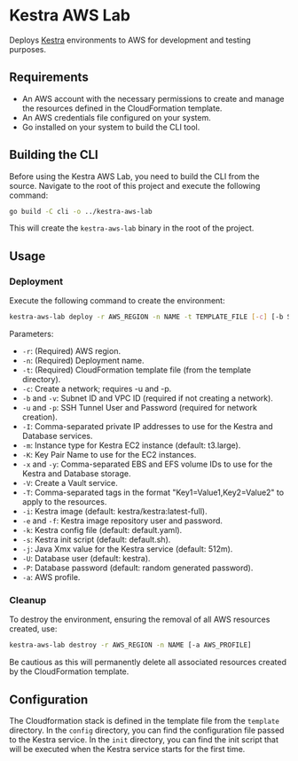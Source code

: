 # Kestra AWS Lab

Deploys [Kestra](https://kestra.io/) environments to AWS for development and testing purposes.

## Requirements

- An AWS account with the necessary permissions to create and manage the resources defined in the CloudFormation template.
- An AWS credentials file configured on your system.
- Go installed on your system to build the CLI tool.

## Building the CLI

Before using the Kestra AWS Lab, you need to build the CLI from the source. Navigate to the root of this project and execute the following command:

```bash
go build -C cli -o ../kestra-aws-lab
```

This will create the `kestra-aws-lab` binary in the root of the project.

## Usage

### Deployment

Execute the following command to create the environment:

```bash
kestra-aws-lab deploy -r AWS_REGION -n NAME -t TEMPLATE_FILE [-c] [-b SUBNET_ID -v VPC_ID] [-u SSH_TUNNEL_USER -p SSH_TUNNEL_PASSWORD] [-I PRIVATE_IP_ADDRESSES] [-K KEY_PAIR_NAME] [-x EBS_VOLUME_IDS] [-y EFS_VOLUME_IDS] [-V] [-T TAG] [-i KESTRA_IMAGE (default: kestra/kestra:latest-full)] [-e KESTRA_IMAGE_REPOSITORY_USER -f KESTRA_IMAGE_REPOSITORY_PASSWORD] [-k KESTRA_CONFIG_FILE (default: default.yaml)] [-s KESTRA_INIT_SCRIPT (default: default.sh)] [-U DATABASE_USER (default: kestra)] [-P DATABASE_PASSWORD (default: random generated password)] [-a AWS_PROFILE]
```

Parameters:

* `-r`: (Required) AWS region.
* `-n`: (Required) Deployment name.
* `-t`: (Required) CloudFormation template file (from the template directory).
* `-c`: Create a network; requires -u and -p.
* `-b` and `-v`: Subnet ID and VPC ID (required if not creating a network).
* `-u` and `-p`: SSH Tunnel User and Password (required for network creation).
* `-I`: Comma-separated private IP addresses to use for the Kestra and Database services.
* `-m`: Instance type for Kestra EC2 instance (default: t3.large).
* `-K`: Key Pair Name to use for the EC2 instances.
* `-x` and `-y`: Comma-separated EBS and EFS volume IDs to use for the Kestra and Database storage.
* `-V`: Create a Vault service.
* `-T`: Comma-separated tags in the format "Key1=Value1,Key2=Value2" to apply to the resources.
* `-i`: Kestra image (default: kestra/kestra:latest-full).
* `-e` and `-f`: Kestra image repository user and password.
* `-k`: Kestra config file (default: default.yaml).
* `-s`: Kestra init script (default: default.sh).
* `-j`: Java Xmx value for the Kestra service (default: 512m).
* `-U`: Database user (default: kestra).
* `-P`: Database password (default: random generated password).
* `-a`: AWS profile.

### Cleanup

To destroy the environment, ensuring the removal of all AWS resources created, use:

```bash
kestra-aws-lab destroy -r AWS_REGION -n NAME [-a AWS_PROFILE]
```

Be cautious as this will permanently delete all associated resources created by the CloudFormation template.

## Configuration

The Cloudformation stack is defined in the template file from the `template` directory. In the `config` directory, you can find the configuration file passed to the Kestra service. In the `init` directory, you can find the init script that will be executed when the Kestra service starts for the first time.